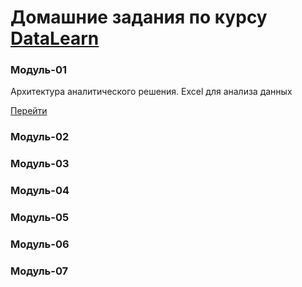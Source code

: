 # Домашние задания по курсу [DataLearn](https://datalearn.ru/ "DataLearn")

### Модуль-01
Архитектура аналитического решения.
Excel для анализа данных

[Перейти](https://github.com/ruslangtn/DataLearn/tree/main/module-01)
### Модуль-02

### Модуль-03

### Модуль-04

### Модуль-05

### Модуль-06

### Модуль-07
